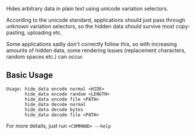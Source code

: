 Hides arbitrary data in plain text using unicode variation selectors.

According to the unicode standard, applications should just pass through unknown variation selectors, so the hidden data should survive most copy-pasting, uploading etc.

Some applications sadly don't correctly follow this, so with increasing amounts of hidden data, some rendering issues (replacement characters, random spaces etc.) can occur.

## Basic Usage
```
Usage: hide_data encode normal <HIDE>
       hide_data encode random <LENGTH>
       hide_data encode file <PATH>
       hide_data decode normal
       hide_data decode bytes
       hide_data decode file <PATH>
```
For more details, just run `<COMMAND> --help`
